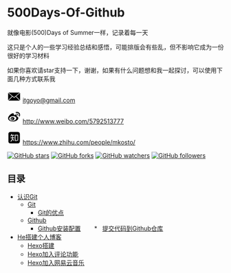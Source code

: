 # 500Days-Of-Github
就像电影(500)Days of Summer一样，记录着每一天

这只是个人的一些学习经验总结和感悟，可能排版会有些乱，但不影响它成为一份很好的学习材料

如果你喜欢请star支持一下，谢谢，如果有什么问题想和我一起探讨，可以使用下面几种方式联系我

![邮箱](/img/邮箱.png)    itgoyo@gmail.com

![微博](/img/微博.png)    http://www.weibo.com/5792513777

![知乎](/img/知乎.png)    https://www.zhihu.com/people/mkosto/

[![GitHub stars](https://img.shields.io/github/stars/itgoyo/500Days-Of-Github.svg?style=social&label=Star)](https://github.com/itgoyo/500Days-Of-Github) [![GitHub forks](https://img.shields.io/github/forks/itgoyo/500Days-Of-Github.svg?style=social&label=Fork)](https://github.com/itgoyo/500Days-Of-Github/fork) [![GitHub watchers](https://img.shields.io/github/watchers/itgoyo/500Days-Of-Github.svg?style=social&label=Watch)](https://github.com/itgoyo/500Days-Of-Github) [![GitHub followers](https://img.shields.io/github/followers/itgoyo.svg?style=social&label=Follow)](https://github.com/itgoyo/500Days-Of-Github)

目录
---

*   [认识Git](https://github.com/itgoyo/500Days-Of-Github/issues/1)
    *   [Git](https://github.com/itgoyo/500Days-Of-Github/issues/1)
        *   [Git的优点](https://github.com/itgoyo/500Days-Of-Github/issues/1)
    *   [Github](https://github.com/itgoyo/500Days-Of-Github/issues/1)
        *   [Github安装配置](https://github.com/itgoyo/500Days-Of-Github/issues/1)
        *   [提交代码到Github仓库](https://github.com/itgoyo/500Days-Of-Github/issues/1)    
*   [He搭建个人博客](https://github.com/itgoyo/500Days-Of-Github/issues2)
    *   [Hexo搭建](https://github.com/itgoyo/500Days-Of-Github/issues2)
    *   [Hexo加入评论功能](https://github.com/itgoyo/500Days-Of-Github/issues2)
    *   [Hexo加入网易云音乐](https://github.com/itgoyo/500Days-Of-Github/issues2)
       
       
